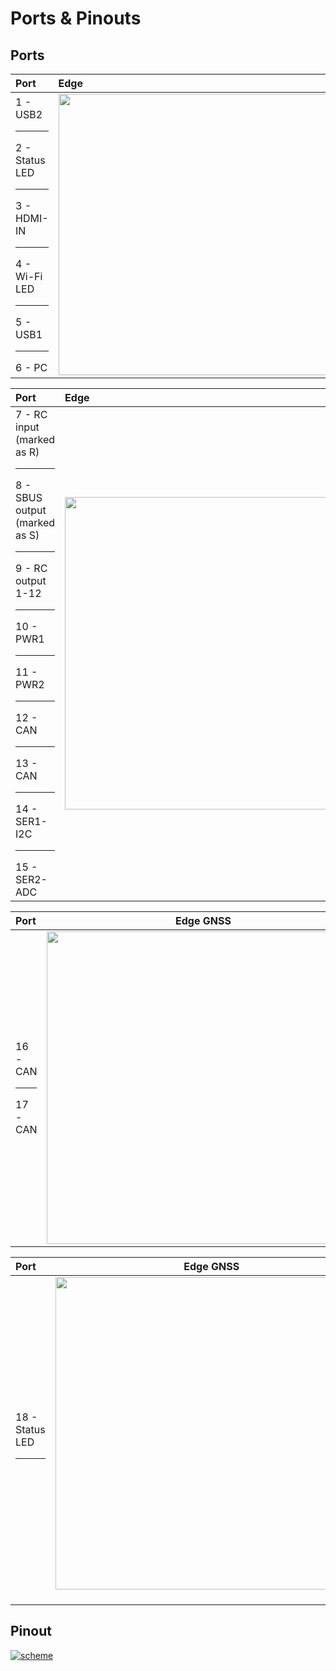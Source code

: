 # Ports & Pinouts

## Ports

|Port            	    | Edge                     |
|:-------------------------|:-------------------------|
| 1 - USB2 <hr> 2 - Status LED <hr> 3 - HDMI-IN <hr> 4 - Wi-Fi LED <hr> 5 - USB1 <hr> 6 - PC |	<div style="text-align: right;"><img src="../../img/hardware/edge_ports_and_pinouts_front_view.jpg" style="width: 450px;"> </div> |


|Port            	    |  Edge  |
|:----------------|:--------------|
|  7 - RC input (marked as R) <hr> 8 - SBUS output (marked as S) <hr>  9 - RC output 1-12 <hr>10 - PWR1 <hr>  11 - PWR2 <hr> 12 - CAN <hr> 13 - CAN  <hr> 14 - SER1-I2C <hr>  15 - SER2-ADC            |<div style="text-align: right;"><img src="../../img/hardware/edge_ports_and_pinouts_back_view.jpg" style="width: 500px;"></div> |

| Port | Edge GNSS 	|
|:-------|:------:|
| 16 - CAN <hr> 17 - CAN | <div style="text-align: center;"><img src="../../img/hardware/edge_gnss_front_view.jpg" style="width: 500px;"></div> 	|

|Port |  Edge GNSS 	|
|:------|:-------:|
|18 -  Status LED <hr> |<div style="text-align: center;"><img src="../../img/hardware/edge_gnss_top_view.jpg" style="width: 500px;"></div><br>|

## Pinout

<a href="../../img/hardware/edge_ports_horizontal.png" target="_blank"> ![scheme](../../img/hardware/edge_ports_horizontal.png)</a>
